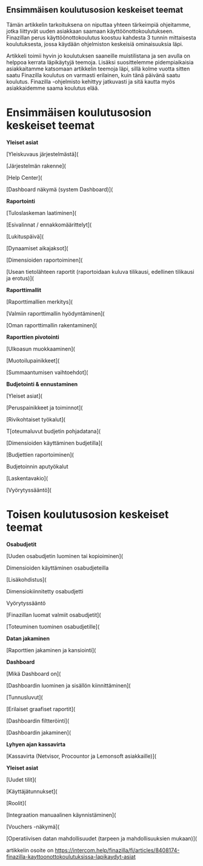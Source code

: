## Ensimmäisen koulutusosion keskeiset teemat

Tämän artikkelin tarkoituksena on niputtaa yhteen tärkeimpiä ohjeitamme, jotka liittyvät uuden asiakkaan saamaan käyttöönottokoulutukseen. Finazillan perus käyttöönottokoulutus koostuu kahdesta 3 tunnin mittaisesta koulutuksesta, jossa käydään ohjelmiston keskeisiä ominaisuuksia läpi.

Artikkeli toimii hyvin jo koulutuksen saaneille muistilistana ja sen avulla on helppoa kerrata läpikäytyjä teemoja. Lisäksi suosittelemme pidempiaikaisia asiakkaitamme katsomaan artikkelin teemoja läpi, sillä kolme vuotta sitten saatu Finazilla koulutus on varmasti erilainen, kuin tänä päivänä saatu koulutus. Finazilla -ohjelmisto kehittyy jatkuvasti ja sitä kautta myös asiakkaidemme saama koulutus elää.

# Ensimmäisen koulutusosion keskeiset teemat

**Yleiset asiat**

[Yleiskuvaus järjestelmästä](

[Järjestelmän rakenne](

[Help Center](

[Dashboard näkymä (system Dashboard)](

**Raportointi**

[Tuloslaskeman laatiminen](

[Esivalinnat / ennakkomäärittelyt](

[Lukituspäivä](

 [Dynaamiset aikajaksot](

[Dimensioiden raportoiminen](

[Usean tietolähteen raportit (raportoidaan kuluva tilikausi, edellinen tilikausi ja erotus)](

**Raporttimallit**

[Raporttimallien merkitys](

[Valmiin raporttimallin hyödyntäminen](

[Oman raporttimallin rakentaminen](

**Raporttien pivotointi**

[Ulkoasun muokkaaminen](

[Muotoilupainikkeet](

[Summaantumisen vaihtoehdot](

**Budjetointi & ennustaminen**

[Yleiset asiat](

[Peruspainikkeet ja toiminnot](

[Rivikohtaiset työkalut](

T[oteumaluvut budjetin pohjadatana](

[Dimensioiden käyttäminen budjetilla](

[Budjettien raportoiminen](

Budjetoinnin aputyökalut

[Laskentavakio](

[Vyörytyssääntö](

# Toisen koulutusosion keskeiset teemat

**Osabudjetit**

[Uuden osabudjetin luominen tai kopioiminen](

Dimensioiden käyttäminen osabudjeteilla

[Lisäkohdistus](

Dimensiokiinnitetty osabudjetti

Vyörytyssääntö

[Finazillan luomat valmiit osabudjetit](

[Toteuminen tuominen osabudjetille](

**Datan jakaminen**

[Raporttien jakaminen ja kansiointi](

**Dashboard**

[Mikä Dashboard on](

[Dashboardin luominen ja sisällön kiinnittäminen](

[Tunnusluvut](

[Erilaiset graafiset raportit](

[Dashboardin filtteröinti](

[Dashboardin jakaminen](

**Lyhyen ajan kassavirta**

[Kassavirta (Netvisor, Procountor ja Lemonsoft asiakkaille)](

**Yleiset asiat**

[Uudet tilit](

[Käyttäjätunnukset](

[Roolit](

[Integraation manuaalinen käynnistäminen](

[Vouchers -näkymä](

[Operatiivisen datan mahdollisuudet (tarpeen ja mahdollisuuksien mukaan)](



artikkelin osoite on https://intercom.help/finazilla/fi/articles/8408174-finazilla-kayttoonottokoulutuksissa-lapikaydyt-asiat

